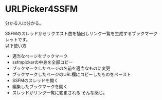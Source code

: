 # URLPicker4SSFM
分かる人は分かる。

SSFMのスレッドからリクエスト曲を抽出しリンク一覧を生成するブックマークレットです。  
以下使い方
* 適当なページをブックマーク
* ssfmpickerの中身を全部コピー
* ブックマークしたページの名前を適当なものに変更
* ブックマークしたページのURL欄にコピーしたものをペースト
* SSFMのスレッドを開く
* 編集したブックマークを開く
* スレッドがリンク一覧に変更される
そんな感じ。
